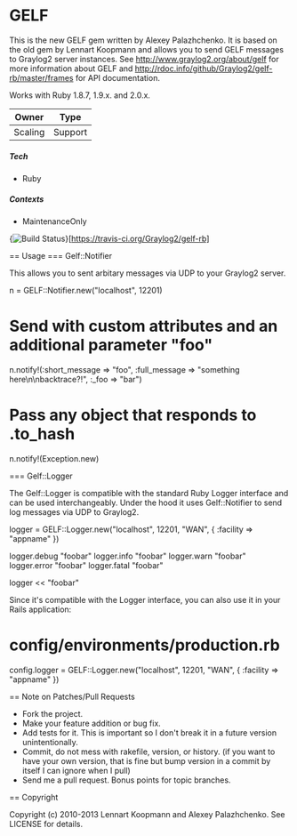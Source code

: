 # GELF

This is the new GELF gem written by Alexey Palazhchenko. It is based on the old gem by Lennart Koopmann and allows you to send GELF messages to Graylog2 server instances. See http://www.graylog2.org/about/gelf for more information about GELF and http://rdoc.info/github/Graylog2/gelf-rb/master/frames for API documentation.

Works with Ruby 1.8.7, 1.9.x. and 2.0.x.

Owner|Type
---|---
Scaling|Support

##### Tech

- Ruby

##### Contexts

- MaintenanceOnly

{<img src="https://travis-ci.org/Graylog2/gelf-rb.png?branch=master" alt="Build Status" />}[https://travis-ci.org/Graylog2/gelf-rb]

== Usage
=== Gelf::Notifier

This allows you to sent arbitary messages via UDP to your Graylog2 server.

  n = GELF::Notifier.new("localhost", 12201)

  # Send with custom attributes and an additional parameter "foo"
  n.notify!(:short_message => "foo", :full_message => "something here\n\nbacktrace?!", :_foo => "bar")

  # Pass any object that responds to .to_hash
  n.notify!(Exception.new)

=== Gelf::Logger

The Gelf::Logger is compatible with the standard Ruby Logger interface and can be used interchangeably.
Under the hood it uses Gelf::Notifier to send log messages via UDP to Graylog2.

  logger = GELF::Logger.new("localhost", 12201, "WAN", { :facility => "appname" })
  
  logger.debug "foobar"
  logger.info "foobar"
  logger.warn "foobar"
  logger.error "foobar"
  logger.fatal "foobar"
  
  logger << "foobar"

Since it's compatible with the Logger interface, you can also use it in your Rails application:

  # config/environments/production.rb
  config.logger = GELF::Logger.new("localhost", 12201, "WAN", { :facility => "appname" })

== Note on Patches/Pull Requests

* Fork the project.
* Make your feature addition or bug fix.
* Add tests for it. This is important so I don't break it in a future version unintentionally.
* Commit, do not mess with rakefile, version, or history.
  (if you want to have your own version, that is fine but bump version in a commit by itself I can ignore when I pull)
* Send me a pull request. Bonus points for topic branches.

== Copyright

Copyright (c) 2010-2013 Lennart Koopmann and Alexey Palazhchenko. See LICENSE for details.
